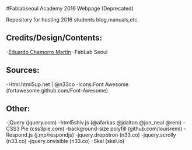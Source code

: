 #Fablabseoul Academy 2016 Webpage (Deprecated)

Repository for hosting 2016 students blog,manuals,etc.

## Credits/Design/Contents:

-[Eduardo Chamorro Martin](eduardochamorromartin@gmail.com)
-FabLab Seoul
	
## Sources:
	
-Html:html5up.net | @n33co
-Icons:Font Awesome (fortawesome.github.com/Font-Awesome)

## Other:
-jQuery (jquery.com)
-html5shiv.js (@afarkas @jdalton @jon_neal @rem)
-CSS3 Pie (css3pie.com)
-background-size polyfill (github.com/louisremi)
-Respond.js (j.mp/respondjs)
-jquery.dropotron (n33.co)
-jquery.scrolly (n33.co)
-jquery.onvisible (n33.co)
-Skel (skel.io)

